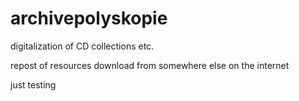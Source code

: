 # archivepolyskopie
digitalization of CD collections etc.

repost of resources download from somewhere else on the internet

just testing
